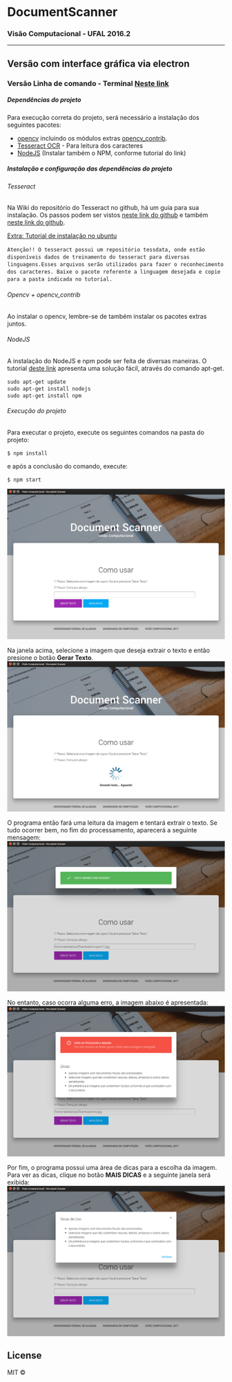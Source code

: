 # DocumentScanner
### Visão Computacional - UFAL 2016.2
***
## Versão com interface gráfica via electron
### Versão Linha de comando - Terminal [Neste link](https://github.com/tutzalz/DocumentScanner/tree/progress-week-2)

##### Dependências do projeto

Para execução correta do projeto, será necessário a instalação dos seguintes pacotes:
* [opencv](http://opencv.org/) incluindo os módulos extras [opencv_contrib](https://github.com/opencv/opencv_contrib).
* [Tesseract OCR](https://github.com/tesseract-ocr/tesseract) - Para leitura dos caracteres
* [NodeJS](https://www.digitalocean.com/community/tutorials/how-to-install-node-js-on-ubuntu-16-04) (Instalar também o NPM, conforme tutorial do link)

##### Instalação e configuração das dependências do projeto

###### Tesseract
Na Wiki do repositório do Tesseract no github, há um guia para sua instalação. Os passos podem ser vistos [neste link do github](https://github.com/tesseract-ocr/tesseract/wiki/Compiling) e também [neste link do github](https://github.com/tesseract-ocr/tesseract/wiki).

[Extra: Tutorial de instalação no ubuntu](https://www.webuildinternet.com/2016/06/28/installing-opencv-with-tesseract-text-module-on-ubuntu/)

`Atenção!! O tesseract possui um repositório tessdata, onde estão disponíveis dados de treinamento do tesseract para diversas linguagens.Esses arquivos serão utilizados para fazer o reconhecimento dos caracteres. Baixe o pacote referente a linguagem desejada e copie para a pasta indicada no tutorial.`
###### Opencv + opencv_contrib
Ao instalar o opencv, lembre-se de também instalar os pacotes extras juntos.

###### NodeJS
A instalação do NodeJS e npm pode ser feita de diversas maneiras. O tutorial [deste link](https://www.digitalocean.com/community/tutorials/how-to-install-node-js-on-ubuntu-16-04) apresenta uma solução fácil, através do comando apt-get.

```
sudo apt-get update
sudo apt-get install nodejs
sudo apt-get install npm
```
###### Execução do projeto

Para executar o projeto, execute os seguintes comandos na pasta do projeto:

```
$ npm install
```
e após a conclusão do comando, execute:

```
$ npm start
```

![](/readme/doc1.png)

Na janela acima, selecione a imagem que deseja extrair o texto e então presione o botão **Gerar Texto**.
![](/readme/doc2.png)

O programa então fará uma leitura da imagem e tentará extrair o texto. Se tudo ocorrer bem, no fim do processamento, aparecerá a seguinte mensagem:
![](/readme/doc3.png)

No entanto, caso ocorra alguma erro, a imagem abaixo é apresentada:
![](/readme/doc4.png)

Por fim, o programa possui uma área de dicas para a escolha da imagem. Para ver as dicas, clique no botão **MAIS DICAS** e a seguinte janela será exibida:
![](/readme/doc5.png)


## License

MIT ©
